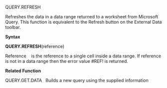QUERY.REFRESH

Refreshes the data in a data range returned to a worksheet from
Microsoft Query. This function is equivalent to the Refresh button on
the External Data toolbar.

**Syntax**

**QUERY.REFRESH**(reference)

Reference    is the reference to a single cell inside a data range. If
reference is not in a data range then the error value \#REF\! is
returned.

**Related Function**

QUERY.GET.DATA   Builds a new query using the supplied information


